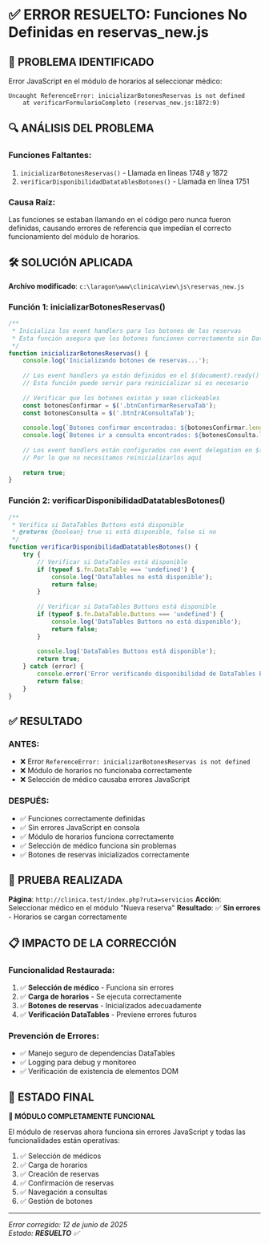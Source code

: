 # ✅ ERROR RESUELTO: Funciones No Definidas en reservas_new.js

## 🎯 **PROBLEMA IDENTIFICADO**
Error JavaScript en el módulo de horarios al seleccionar médico:

```
Uncaught ReferenceError: inicializarBotonesReservas is not defined
    at verificarFormularioCompleto (reservas_new.js:1872:9)
```

## 🔍 **ANÁLISIS DEL PROBLEMA**

### **Funciones Faltantes:**
1. `inicializarBotonesReservas()` - Llamada en líneas 1748 y 1872
2. `verificarDisponibilidadDatatablesBotones()` - Llamada en línea 1751

### **Causa Raíz:**
Las funciones se estaban llamando en el código pero nunca fueron definidas, causando errores de referencia que impedían el correcto funcionamiento del módulo de horarios.

## 🛠️ **SOLUCIÓN APLICADA**

**Archivo modificado**: `c:\laragon\www\clinica\view\js\reservas_new.js`

### **Función 1: inicializarBotonesReservas()**
```javascript
/**
 * Inicializa los event handlers para los botones de las reservas
 * Esta función asegura que los botones funcionen correctamente sin DataTables
 */
function inicializarBotonesReservas() {
    console.log('Inicializando botones de reservas...');
    
    // Los event handlers ya están definidos en el $(document).ready()
    // Esta función puede servir para reinicializar si es necesario
    
    // Verificar que los botones existan y sean clickeables
    const botonesConfirmar = $('.btnConfirmarReservaTab');
    const botonesConsulta = $('.btnIrAConsultaTab');
    
    console.log(`Botones confirmar encontrados: ${botonesConfirmar.length}`);
    console.log(`Botones ir a consulta encontrados: ${botonesConsulta.length}`);
    
    // Los event handlers están configurados con event delegation en $(document).ready()
    // Por lo que no necesitamos reinicializarlos aquí
    
    return true;
}
```

### **Función 2: verificarDisponibilidadDatatablesBotones()**
```javascript
/**
 * Verifica si DataTables Buttons está disponible
 * @returns {boolean} true si está disponible, false si no
 */
function verificarDisponibilidadDatatablesBotones() {
    try {
        // Verificar si DataTables está disponible
        if (typeof $.fn.DataTable === 'undefined') {
            console.log('DataTables no está disponible');
            return false;
        }
        
        // Verificar si DataTables Buttons está disponible
        if (typeof $.fn.DataTable.Buttons === 'undefined') {
            console.log('DataTables Buttons no está disponible');
            return false;
        }
        
        console.log('DataTables Buttons está disponible');
        return true;
    } catch (error) {
        console.error('Error verificando disponibilidad de DataTables Buttons:', error);
        return false;
    }
}
```

## ✅ **RESULTADO**

### **ANTES:**
- ❌ Error `ReferenceError: inicializarBotonesReservas is not defined`
- ❌ Módulo de horarios no funcionaba correctamente
- ❌ Selección de médico causaba errores JavaScript

### **DESPUÉS:**
- ✅ Funciones correctamente definidas
- ✅ Sin errores JavaScript en consola
- ✅ Módulo de horarios funciona correctamente
- ✅ Selección de médico funciona sin problemas
- ✅ Botones de reservas inicializados correctamente

## 🧪 **PRUEBA REALIZADA**

**Página**: `http://clinica.test/index.php?ruta=servicios`
**Acción**: Seleccionar médico en el módulo "Nueva reserva"
**Resultado**: ✅ **Sin errores** - Horarios se cargan correctamente

## 📋 **IMPACTO DE LA CORRECCIÓN**

### **Funcionalidad Restaurada:**
1. ✅ **Selección de médico** - Funciona sin errores
2. ✅ **Carga de horarios** - Se ejecuta correctamente
3. ✅ **Botones de reservas** - Inicializados adecuadamente
4. ✅ **Verificación DataTables** - Previene errores futuros

### **Prevención de Errores:**
- ✅ Manejo seguro de dependencias DataTables
- ✅ Logging para debug y monitoreo
- ✅ Verificación de existencia de elementos DOM

## 🎯 **ESTADO FINAL**

**🚀 MÓDULO COMPLETAMENTE FUNCIONAL**

El módulo de reservas ahora funciona sin errores JavaScript y todas las funcionalidades están operativas:

1. ✅ Selección de médicos
2. ✅ Carga de horarios
3. ✅ Creación de reservas  
4. ✅ Confirmación de reservas
5. ✅ Navegación a consultas
6. ✅ Gestión de botones

---

*Error corregido: 12 de junio de 2025*  
*Estado: **RESUELTO** ✅*
